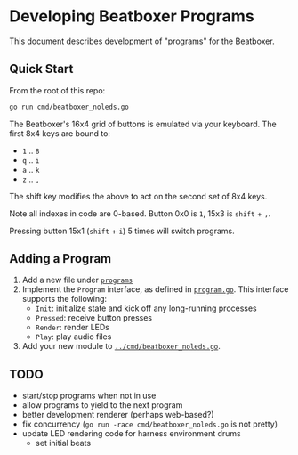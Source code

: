 # Developing Beatboxer Programs

This document describes development of "programs" for the Beatboxer.

## Quick Start

From the root of this repo:

```bash
go run cmd/beatboxer_noleds.go
```

The Beatboxer's 16x4 grid of buttons is emulated via your keyboard. The first
8x4 keys are bound to:
- `1` .. `8`
- `q` .. `i`
- `a` .. `k`
- `z` .. `,`

The shift key modifies the above to act on the second set of 8x4 keys.

Note all indexes in code are 0-based. Button 0x0 is `1`, 15x3 is `shift` + `,`.

Pressing button 15x1 (`shift` + `i`) 5 times will switch programs.

## Adding a Program

1. Add a new file under [`programs`](programs/)
1. Implement the `Program` interface, as defined in [`program.go`](program.go).
    This interface supports the following:
    - `Init`: initialize state and kick off any long-running processes
    - `Pressed`: receive button presses
    - `Render`: render LEDs
    - `Play`: play audio files
1. Add your new module to [`../cmd/beatboxer_noleds.go`](../cmd/beatboxer_noleds.go).

## TODO

- start/stop programs when not in use
- allow programs to yield to the next program
- better development renderer (perhaps web-based?)
- fix concurrency (`go run -race cmd/beatboxer_noleds.go` is not pretty)
- update LED rendering code for harness environment
drums
  - set initial beats
